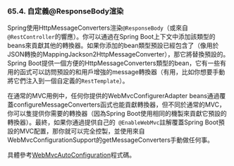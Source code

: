 ### 65.4. 自定義@ResponseBody渲染

Spring使用HttpMessageConverters渲染`@ResponseBody`（或來自`@RestController`的響應）。你可以通過在Spring Boot上下文中添加該類型的beans來貢獻其他的轉換器。如果你添加的bean類型預設已經包含了（像用於JSON轉換的MappingJackson2HttpMessageConverter），那它將替換預設的。Spring Boot提供一個方便的HttpMessageConverters類型的bean，它有一些有用的函式可以訪問預設的和用戶增強的message轉換器（有用，比如你想要手動將它們注入到一個自定義的`RestTemplate`）。

在通常的MVC用例中，任何你提供的WebMvcConfigurerAdapter beans通過覆蓋configureMessageConverters函式也能貢獻轉換器，但不同於通常的MVC，你可以隻提供你需要的轉換器（因為Spring Boot使用相同的機製來貢獻它預設的轉換器）。最終，如果你通過提供自己的` @EnableWebMvc`註解覆蓋Spring Boot預設的MVC配置，那你就可以完全控製，並使用來自WebMvcConfigurationSupport的getMessageConverters手動做任何事。

具體參考[WebMvcAutoConfiguration](http://github.com/spring-projects/spring-boot/tree/master/spring-boot-autoconfigure/src/main/java/org/springframework/boot/autoconfigure/web/WebMvcAutoConfiguration.java)程式碼。
